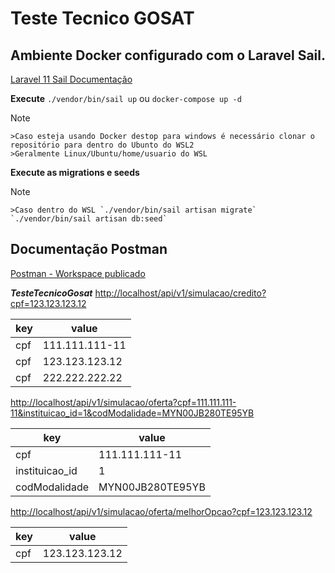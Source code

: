 # Teste Tecnico GOSAT

## Ambiente Docker configurado com o Laravel Sail.
[Laravel 11 Sail Documentação](https://laravel.com/docs/11.x/sail#installing-sail-into-existing-applications)

**Execute**
`./vendor/bin/sail up` ou `docker-compose up -d`

>[!NOTE]
	>Caso esteja usando Docker destop para windows é necessário clonar o repositório para dentro do Ubunto do WSL2
	>Geralmente Linux/Ubuntu/home/usuario do WSL

**Execute as migrations e seeds**
>[!NOTE]
	>Caso dentro do WSL `./vendor/bin/sail artisan migrate` `./vendor/bin/sail artisan db:seed`

## Documentação Postman
[Postman - Workspace publicado](https://documenter.getpostman.com/view/2516132/2sAXxP9Y9B)

***TesteTecnicoGosat***
[http://localhost/api/v1/simulacao/credito?cpf=123.123.123.12](http://localhost/api/v1/simulacao/credito?cpf=123.123.123.12)

| key | value |
|--- |--- |
| cpf | 111.111.111-11 |
| cpf | 123.123.123.12 |
| cpf | 222.222.222.22 |

[http://localhost/api/v1/simulacao/oferta?cpf=111.111.111-11&instituicao_id=1&codModalidade=MYN00JB280TE95YB](http://localhost/api/v1/simulacao/oferta?cpf=111.111.111-11&instituicao_id=1&codModalidade=MYN00JB280TE95YB)

| key | value |
|--- |--- |
| cpf | 111.111.111-11 |
| instituicao_id | 1 |
| codModalidade | MYN00JB280TE95YB |

[http://localhost/api/v1/simulacao/oferta/melhorOpcao?cpf=123.123.123.12](http://localhost/api/v1/simulacao/oferta/melhorOpcao?cpf=123.123.123.12)

| key | value |
|--- |--- |
| cpf | 123.123.123.12 |
